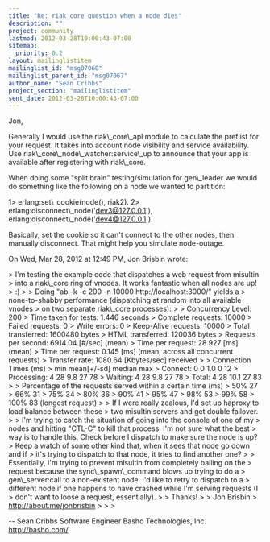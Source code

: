 ```yaml
---
title: "Re: riak_core question when a node dies"
description: ""
project: community
lastmod: 2012-03-28T10:00:43-07:00
sitemap:
  priority: 0.2
layout: mailinglistitem
mailinglist_id: "msg07068"
mailinglist_parent_id: "msg07067"
author_name: "Sean Cribbs"
project_section: "mailinglistitem"
sent_date: 2012-03-28T10:00:43-07:00
---
```



Jon,

Generally I would use the riak\\_core\\_apl module to calculate the preflist
for your request. It takes into account node visibility and service
availability. Use riak\\_core\\_node\\_watcher:service\\_up to announce that your
app is available after registering with riak\\_core.

When doing some "split brain" testing/simulation for gen\\_leader we would do
something like the following on a node we wanted to partition:

1&gt; erlang:set\\_cookie(node(), riak2).
2&gt; erlang:disconnect\\_node('dev3@127.0.0.1'),
erlang:disconnect\\_node('dev4@127.0.0.1').

Basically, set the cookie so it can't connect to the other nodes, then
manually disconnect. That might help you simulate node-outage.

On Wed, Mar 28, 2012 at 12:49 PM, Jon Brisbin  wrote:

&gt; I'm testing the example code that dispatches a web request from misultin
&gt; into a riak\\_core ring of vnodes. It works fantastic when all nodes are up!
&gt; :)
&gt;
&gt; Doing "ab -k -c 200 -n 10000 http://localhost:3000/" yields a
&gt; none-to-shabby performance (dispatching at random into all available vnodes
&gt; on two separate riak\\_core processes):
&gt;
&gt; Concurrency Level: 200
&gt; Time taken for tests: 1.446 seconds
&gt; Complete requests: 10000
&gt; Failed requests: 0
&gt; Write errors: 0
&gt; Keep-Alive requests: 10000
&gt; Total transferred: 1600480 bytes
&gt; HTML transferred: 120036 bytes
&gt; Requests per second: 6914.04 [#/sec] (mean)
&gt; Time per request: 28.927 [ms] (mean)
&gt; Time per request: 0.145 [ms] (mean, across all concurrent requests)
&gt; Transfer rate: 1080.64 [Kbytes/sec] received
&gt;
&gt; Connection Times (ms)
&gt; min mean[+/-sd] median max
&gt; Connect: 0 0 1.0 0 12
&gt; Processing: 4 28 9.8 27 78
&gt; Waiting: 4 28 9.8 27 78
&gt; Total: 4 28 10.1 27 83
&gt;
&gt; Percentage of the requests served within a certain time (ms)
&gt; 50% 27
&gt; 66% 31
&gt; 75% 34
&gt; 80% 36
&gt; 90% 41
&gt; 95% 47
&gt; 98% 53
&gt; 99% 58
&gt; 100% 83 (longest request)
&gt;
&gt; If I were really zealous, I'd set up haproxy to load balance between these
&gt; two misultin servers and get double failover.
&gt;
&gt; I'm trying to catch the situation of going into the console of one of my
&gt; nodes and hitting "CTL-C" to kill that process. I'm not sure what the best
&gt; way is to handle this. Check before I dispatch to make sure the node is up?
&gt; Keep a watch of some other kind that, when it sees that node go down and if
&gt; it's trying to dispatch to that node, it tries to find another one?
&gt;
&gt; Essentially, I'm trying to prevent misultin from completely bailing on the
&gt; request because the sync\\_spawn\\_command blows up trying to do a
&gt; gen\\_server:call to a non-existent node. I'd like to retry to dispatch to a
&gt; different node if one happens to have crashed while I'm serving requests (I
&gt; don't want to loose a request, essentially).
&gt;
&gt; Thanks!
&gt;
&gt; Jon Brisbin
&gt; http://about.me/jonbrisbin
&gt;
&gt;
&gt;

-- 
Sean Cribbs 
Software Engineer
Basho Technologies, Inc.
http://basho.com/
